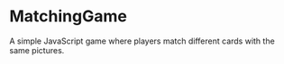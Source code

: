 # MatchingGame
A simple JavaScript game where players match different cards with the same pictures. 
